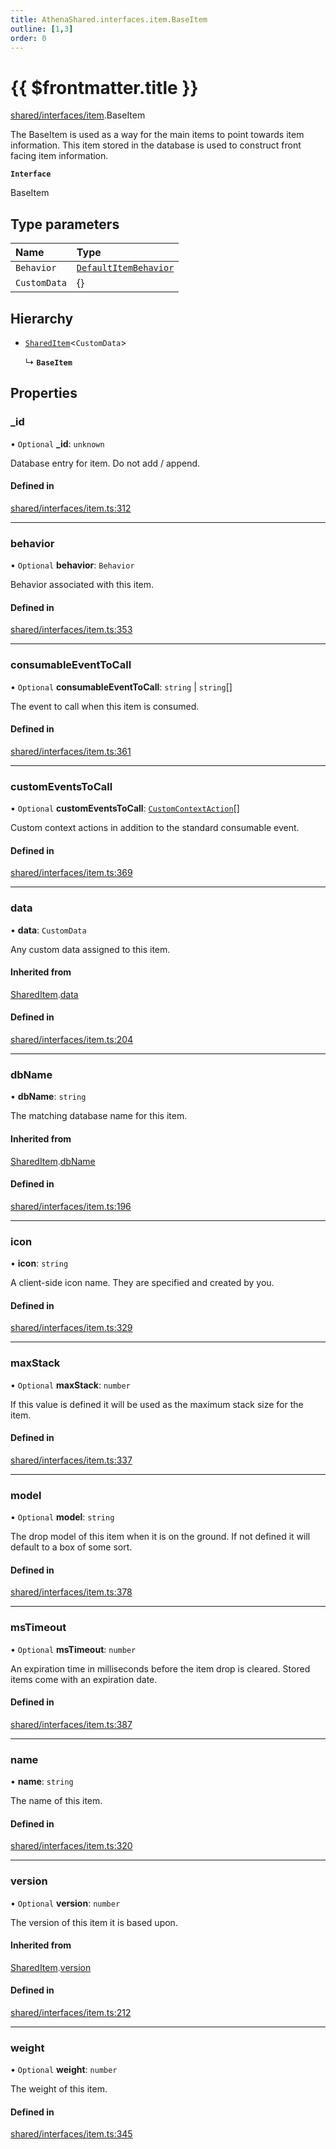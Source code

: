 ```yaml
---
title: AthenaShared.interfaces.item.BaseItem
outline: [1,3]
order: 0
---
```


# {{ $frontmatter.title }}


[shared/interfaces/item](../modules/shared_interfaces_item.md).BaseItem

The BaseItem is used as a way for the main items to point towards item information.
This item stored in the database is used to construct front facing item information.

**`Interface`**

BaseItem

## Type parameters

| Name | Type |
| :------ | :------ |
| `Behavior` | [`DefaultItemBehavior`](shared_interfaces_item_DefaultItemBehavior.md) |
| `CustomData` | {} |

## Hierarchy

- [`SharedItem`](shared_interfaces_item_SharedItem.md)<`CustomData`\>

  ↳ **`BaseItem`**

## Properties

### \_id

• `Optional` **\_id**: `unknown`

Database entry for item. Do not add / append.

#### Defined in

[shared/interfaces/item.ts:312](https://github.com/Stuyk/altv-athena/blob/fc54439/src/core/shared/interfaces/item.ts#L312)

___

### behavior

• `Optional` **behavior**: `Behavior`

Behavior associated with this item.

#### Defined in

[shared/interfaces/item.ts:353](https://github.com/Stuyk/altv-athena/blob/fc54439/src/core/shared/interfaces/item.ts#L353)

___

### consumableEventToCall

• `Optional` **consumableEventToCall**: `string` \| `string`[]

The event to call when this item is consumed.

#### Defined in

[shared/interfaces/item.ts:361](https://github.com/Stuyk/altv-athena/blob/fc54439/src/core/shared/interfaces/item.ts#L361)

___

### customEventsToCall

• `Optional` **customEventsToCall**: [`CustomContextAction`](shared_interfaces_item_CustomContextAction.md)[]

Custom context actions in addition to the standard consumable event.

#### Defined in

[shared/interfaces/item.ts:369](https://github.com/Stuyk/altv-athena/blob/fc54439/src/core/shared/interfaces/item.ts#L369)

___

### data

• **data**: `CustomData`

Any custom data assigned to this item.

#### Inherited from

[SharedItem](shared_interfaces_item_SharedItem.md).[data](shared_interfaces_item_SharedItem.md#data)

#### Defined in

[shared/interfaces/item.ts:204](https://github.com/Stuyk/altv-athena/blob/fc54439/src/core/shared/interfaces/item.ts#L204)

___

### dbName

• **dbName**: `string`

The matching database name for this item.

#### Inherited from

[SharedItem](shared_interfaces_item_SharedItem.md).[dbName](shared_interfaces_item_SharedItem.md#dbName)

#### Defined in

[shared/interfaces/item.ts:196](https://github.com/Stuyk/altv-athena/blob/fc54439/src/core/shared/interfaces/item.ts#L196)

___

### icon

• **icon**: `string`

A client-side icon name.
They are specified and created by you.

#### Defined in

[shared/interfaces/item.ts:329](https://github.com/Stuyk/altv-athena/blob/fc54439/src/core/shared/interfaces/item.ts#L329)

___

### maxStack

• `Optional` **maxStack**: `number`

If this value is defined it will be used as the maximum stack size for the item.

#### Defined in

[shared/interfaces/item.ts:337](https://github.com/Stuyk/altv-athena/blob/fc54439/src/core/shared/interfaces/item.ts#L337)

___

### model

• `Optional` **model**: `string`

The drop model of this item when it is on the ground.
If not defined it will default to a box of some sort.

#### Defined in

[shared/interfaces/item.ts:378](https://github.com/Stuyk/altv-athena/blob/fc54439/src/core/shared/interfaces/item.ts#L378)

___

### msTimeout

• `Optional` **msTimeout**: `number`

An expiration time in milliseconds before the item drop is cleared.
Stored items come with an expiration date.

#### Defined in

[shared/interfaces/item.ts:387](https://github.com/Stuyk/altv-athena/blob/fc54439/src/core/shared/interfaces/item.ts#L387)

___

### name

• **name**: `string`

The name of this item.

#### Defined in

[shared/interfaces/item.ts:320](https://github.com/Stuyk/altv-athena/blob/fc54439/src/core/shared/interfaces/item.ts#L320)

___

### version

• `Optional` **version**: `number`

The version of this item it is based upon.

#### Inherited from

[SharedItem](shared_interfaces_item_SharedItem.md).[version](shared_interfaces_item_SharedItem.md#version)

#### Defined in

[shared/interfaces/item.ts:212](https://github.com/Stuyk/altv-athena/blob/fc54439/src/core/shared/interfaces/item.ts#L212)

___

### weight

• `Optional` **weight**: `number`

The weight of this item.

#### Defined in

[shared/interfaces/item.ts:345](https://github.com/Stuyk/altv-athena/blob/fc54439/src/core/shared/interfaces/item.ts#L345)
